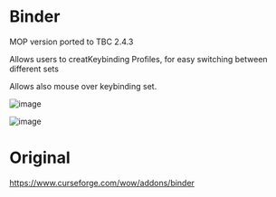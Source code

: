 # Binder
MOP version ported to TBC 2.4.3

Allows users to creatKeybinding Profiles, for easy switching between different sets

Allows also mouse over keybinding set.

![image](https://user-images.githubusercontent.com/47739411/231990542-c11abded-7010-417a-9800-337056c5ffe7.png)

![image](https://user-images.githubusercontent.com/47739411/231990611-e08bf6b0-b2aa-4fd8-b432-d4e82caef2a5.png)

# Original
https://www.curseforge.com/wow/addons/binder
